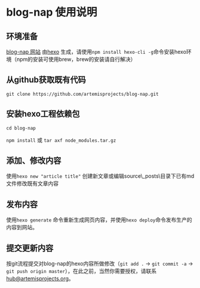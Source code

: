 # blog-nap 使用说明

## 环境准备

[blog-nap 网站](http://nap-blog.artemisprojects.org) 由[hexo](http://hexo.io) 生成，请使用`npm install hexo-cli -g`命令安装hexo环境（npm的安装可使用brew，brew的安装请自行解决）

## 从github获取既有代码

`git clone https://github.com/artemisprojects/blog-nap.git`

## 安装hexo工程依赖包

`cd blog-nap`

`npm install` 或 `tar axf node_modules.tar.gz`

## 添加、修改内容

使用`hexo new "article title"` 创建新文章或编辑source\\\_posts\目录下已有md文件修改既有文章内容

## 发布内容

使用`hexo generate` 命令重新生成网页内容，并使用`hexo deploy`命令发布生产的内容到网站。

## 提交更新内容

按git流程提交对blog-nap的hexo内容所做修改（`git add .` -> `git commit -a` -> `git push origin master`），在此之前，当然你需要授权，请联系 [hub@artemisprojects.org](mailto:hub@artemisprojects.org)。